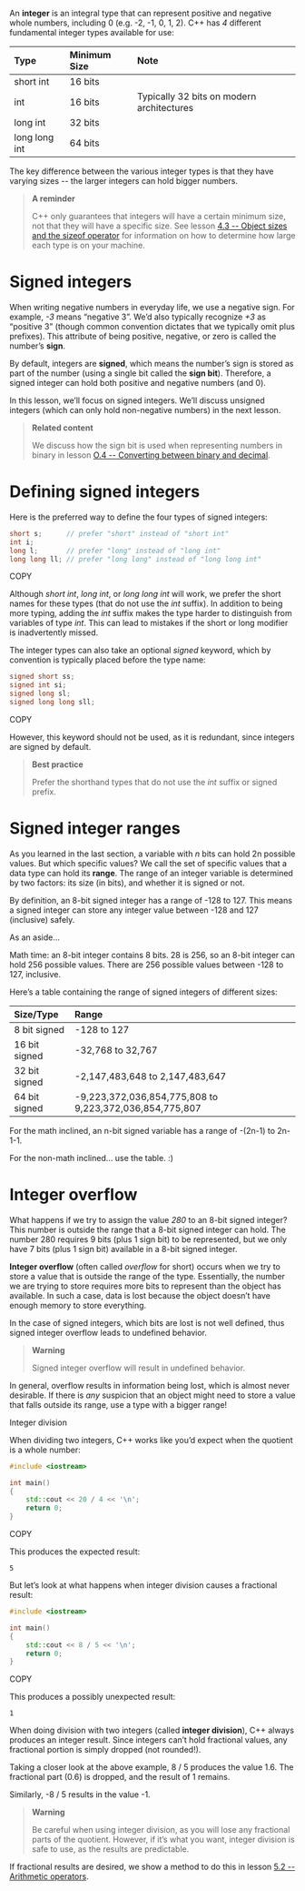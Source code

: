 An **integer** is an integral type that can represent positive and negative whole numbers, including 0 (e.g. -2, -1, 0, 1, 2). C++ has *4* different fundamental integer types available for use:

| Type          | Minimum Size | Note                                      |
| :------------ | :----------- | :---------------------------------------- |
| short int     | 16 bits      |                                           |
| int           | 16 bits      | Typically 32 bits on modern architectures |
| long int      | 32 bits      |                                           |
| long long int | 64 bits      |                                           |

The key difference between the various integer types is that they have varying sizes -- the larger integers can hold bigger numbers.

> **A reminder**
>
> C++ only guarantees that integers will have a certain minimum size, not that they will have a specific size. See lesson [4.3 -- Object sizes and the sizeof operator](https://www.learncpp.com/cpp-tutorial/object-sizes-and-the-sizeof-operator/) for information on how to determine how large each type is on your machine.

# Signed integers

When writing negative numbers in everyday life, we use a negative sign. For example, *-3* means “negative 3”. We’d also typically recognize *+3* as “positive 3” (though common convention dictates that we typically omit plus prefixes). This attribute of being positive, negative, or zero is called the number’s **sign**.

By default, integers are **signed**, which means the number’s sign is stored as part of the number (using a single bit called the **sign bit**). Therefore, a signed integer can hold both positive and negative numbers (and 0).

In this lesson, we’ll focus on signed integers. We’ll discuss unsigned integers (which can only hold non-negative numbers) in the next lesson.

> **Related content**
>
> We discuss how the sign bit is used when representing numbers in binary in lesson [O.4 -- Converting between binary and decimal](https://www.learncpp.com/cpp-tutorial/converting-between-binary-and-decimal/).

# Defining signed integers

Here is the preferred way to define the four types of signed integers:

```cpp
short s;      // prefer "short" instead of "short int"
int i;
long l;       // prefer "long" instead of "long int"
long long ll; // prefer "long long" instead of "long long int"
```

COPY

Although *short int*, *long int*, or *long long int* will work, we prefer the short names for these types (that do not use the *int* suffix). In addition to being more typing, adding the *int* suffix makes the type harder to distinguish from variables of type *int*. This can lead to mistakes if the short or long modifier is inadvertently missed.

The integer types can also take an optional *signed* keyword, which by convention is typically placed before the type name:

```cpp
signed short ss;
signed int si;
signed long sl;
signed long long sll;
```

COPY

However, this keyword should not be used, as it is redundant, since integers are signed by default.

> **Best practice**
>
> Prefer the shorthand types that do not use the *int* suffix or signed prefix.

# Signed integer ranges

As you learned in the last section, a variable with *n* bits can hold 2n possible values. But which specific values? We call the set of specific values that a data type can hold its **range**. The range of an integer variable is determined by two factors: its size (in bits), and whether it is signed or not.

By definition, an 8-bit signed integer has a range of -128 to 127. This means a signed integer can store any integer value between -128 and 127 (inclusive) safely.

As an aside…

Math time: an 8-bit integer contains 8 bits. 28 is 256, so an 8-bit integer can hold 256 possible values. There are 256 possible values between -128 to 127, inclusive.

Here’s a table containing the range of signed integers of different sizes:



| Size/Type     | Range                                                   |
| :------------ | :------------------------------------------------------ |
| 8 bit signed  | -128 to 127                                             |
| 16 bit signed | -32,768 to 32,767                                       |
| 32 bit signed | -2,147,483,648 to 2,147,483,647                         |
| 64 bit signed | -9,223,372,036,854,775,808 to 9,223,372,036,854,775,807 |

For the math inclined, an n-bit signed variable has a range of -(2n-1) to 2n-1-1.

For the non-math inclined… use the table. :)

# Integer overflow

What happens if we try to assign the value *280* to an 8-bit signed integer? This number is outside the range that a 8-bit signed integer can hold. The number 280 requires 9 bits (plus 1 sign bit) to be represented, but we only have 7 bits (plus 1 sign bit) available in a 8-bit signed integer.

**Integer overflow** (often called *overflow* for short) occurs when we try to store a value that is outside the range of the type. Essentially, the number we are trying to store requires more bits to represent than the object has available. In such a case, data is lost because the object doesn’t have enough memory to store everything.

In the case of signed integers, which bits are lost is not well defined, thus signed integer overflow leads to undefined behavior.

> **Warning**
>
> Signed integer overflow will result in undefined behavior.

In general, overflow results in information being lost, which is almost never desirable. If there is *any* suspicion that an object might need to store a value that falls outside its range, use a type with a bigger range!

Integer division

When dividing two integers, C++ works like you’d expect when the quotient is a whole number:

```cpp
#include <iostream>

int main()
{
    std::cout << 20 / 4 << '\n';
    return 0;
}
```

COPY

This produces the expected result:

```
5
```

But let’s look at what happens when integer division causes a fractional result:

```cpp
#include <iostream>

int main()
{
    std::cout << 8 / 5 << '\n';
    return 0;
}
```

COPY

This produces a possibly unexpected result:

```
1
```

When doing division with two integers (called **integer division**), C++ always produces an integer result. Since integers can’t hold fractional values, any fractional portion is simply dropped (not rounded!).

Taking a closer look at the above example, 8 / 5 produces the value 1.6. The fractional part (0.6) is dropped, and the result of 1 remains.

Similarly, -8 / 5 results in the value -1.

> **Warning**
>
> Be careful when using integer division, as you will lose any fractional parts of the quotient. However, if it’s what you want, integer division is safe to use, as the results are predictable.

If fractional results are desired, we show a method to do this in lesson [5.2 -- Arithmetic operators](https://www.learncpp.com/cpp-tutorial/arithmetic-operators/).